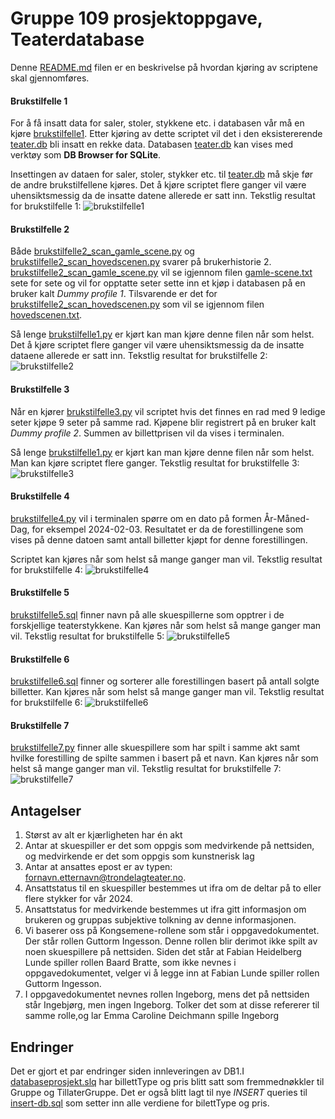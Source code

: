 # Gruppe 109 prosjektoppgave, Teaterdatabase

Denne [README.md](./README.md) filen er en beskrivelse på hvordan kjøring av scriptene skal gjennomføres. 

#### Brukstilfelle 1

For å få insatt data for saler, stoler, stykkene etc. i databasen vår må en kjøre [brukstilfelle1](./brukstilfelle1.py). Etter kjøring av dette scriptet vil det i den eksistererende [teater.db](./teater.db) bli insatt en rekke data. Databasen [teater.db](./teater.db) kan vises med verktøy som **DB Browser for SQLite**.

Insettingen av dataen for saler, stoler, stykker etc. til [teater.db](./teater.db) må skje før de andre brukstilfellene kjøres. Det å kjøre scriptet flere ganger vil være uhensiktsmessig da de insatte datene allerede er satt inn.
Tekstlig resultat for brukstilfelle 1:
![brukstilfelle1](./bilderForKjøring/brukstilfelle1.png)

#### Brukstilfelle 2

Både [brukstilfelle2_scan_gamle_scene.py](./brukstilfelle2_scan_gamle_scene.py) og [brukstilfelle2_scan_hovedscenen.py](./brukstilfelle2_scan_hovedscenen.py) svarer på brukerhistorie 2. [brukstilfelle2_scan_gamle_scene.py](./brukstilfelle2_scan_gamle_scene.py) vil se igjennom filen [gamle-scene.txt](./gamle-scene.txt) sete for sete og vil for opptatte seter sette inn et kjøp i databasen på en bruker kalt *Dummy profile 1*. Tilsvarende er det for [brukstilfelle2_scan_hovedscenen.py](./brukstilfelle2_scan_hovedscenen.py) som vil se igjennom filen [hovedscenen.txt](./hovedscenen.txt).

Så lenge [brukstilfelle1.py](./brukstilfelle1.py) er kjørt kan man kjøre denne filen når som  helst. Det å kjøre scriptet flere ganger vil være uhensiktsmessig da de insatte dataene allerede er satt inn.
Tekstlig resultat for brukstilfelle 2:
![brukstilfelle2](./bilderForKjøring/brukstilfelle2.png)

#### Brukstilfelle 3

Når en kjører [brukstilfelle3.py](./brukstilfelle3.py) vil scriptet hvis det finnes en rad med 9 ledige seter kjøpe 9 seter på samme rad. Kjøpene blir registrert på en bruker kalt *Dummy profile 2*. Summen av billettprisen vil da vises i terminalen.

Så lenge [brukstilfelle1.py](./brukstilfelle1.py) er kjørt kan man kjøre denne filen når som  helst. Man kan kjøre scriptet flere ganger.
Tekstlig resultat for brukstilfelle 3:
![brukstilfelle3](./bilderForKjøring/brukstilfelle3.png)

#### Brukstilfelle 4

[brukstilfelle4.py](./brukstilfelle3.py) vil i terminalen spørre om en dato på formen År-Måned-Dag, for eksempel 2024-02-03. Resultatet er da de forestillingene som vises på denne datoen samt antall billetter kjøpt for denne forestillingen.

Scriptet kan kjøres når som helst så mange ganger man vil.
Tekstlig resultat for brukstilfelle 4:
![brukstilfelle4](./bilderForKjøring/brukstilfelle4.png)

#### Brukstilfelle 5

[brukstilfelle5.sql](./brukstilfelle5.sql) finner navn på alle skuespillerne som opptrer i de forskjellige teaterstykkene. Kan kjøres når som helst så mange ganger man vil.
Tekstlig resultat for brukstilfelle 5:
![brukstilfelle5](./bilderForKjøring/brukstilfelle5.png)

#### Brukstilfelle 6

[brukstilfelle6.sql](./brukstilfelle6.sql) finner og sorterer alle forestillingen basert på antall solgte billetter. Kan kjøres når som helst så mange ganger man vil.
Tekstlig resultat for brukstilfelle 6:
![brukstilfelle6](./bilderForKjøring/brukstilfelle6.png)

#### Brukstilfelle 7

[brukstilfelle7.py](./brukstilfelle7.py) finner alle skuespillere som har spilt i samme akt samt hvilke forestilling de spilte sammen i basert på et navn. Kan kjøres når som helst så mange ganger man vil.
Tekstlig resultat for brukstilfelle 7:
![brukstilfelle7](./bilderForKjøring/brukstilfelle7.png)

## Antagelser

1. Størst av alt er kjærligheten har én akt
2. Antar at skuespiller er det som oppgis som medvirkende på nettsiden, og medvirkende er det som oppgis som kunstnerisk lag
3. Antar at ansattes epost er av typen: fornavn.etternavn@trondelagteater.no.
4. Ansattstatus til en skuespiller bestemmes ut ifra om de deltar på to eller flere stykker for vår 2024.
5. Ansattstatus for medvirkende bestemmes ut ifra gitt informasjon om brukeren og gruppas subjektive tolkning av denne informasjonen.
6. Vi baserer oss på Kongsemene-rollene som står i oppgavedokumentet. Der står rollen Guttorm Ingesson. Denne rollen blir derimot ikke spilt av noen skuespillere på nettsiden. Siden det står at Fabian Heidelberg Lunde spiller rollen Baard Bratte, som ikke nevnes i oppgavedokumentet, velger vi å legge inn at Fabian Lunde spiller rollen Guttorm Ingesson.
7. I oppgavedokumentet nevnes rollen Ingeborg, mens det på nettsiden står Ingebjørg, men ingen Ingeborg. Tolker det som at disse refererer til samme rolle,og lar Emma Caroline Deichmann spille Ingeborg

## Endringer

Det er gjort et par endringer siden innleveringen av DB1.I [databaseprosjekt.slq](./databaseprosjekt.sql) har billettType og pris blitt satt som fremmednøkkler til Gruppe og TillaterGruppe. Det er også blitt lagt til nye *INSERT* queries til [insert-db.sql](./insert-db.sql) som setter inn alle verdiene for bilettType og pris.

